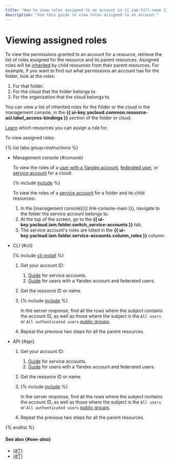 ```yaml
---
title: "How to view roles assigned to an account in {{ iam-full-name }}"
description: "Use this guide to view roles assigned to an account."
---
```


# Viewing assigned roles

To view the permissions granted to an account for a resource, retrieve the list of roles assigned for the resource and its parent resources. Assigned roles will be [inherited](../../concepts/access-control/index.md#inheritance) by child resources from their parent resources. For example, if you want to find out what permissions an account has for the folder, look at the roles:

1. For that folder.
1. For the cloud that the folder belongs to.
1. For the organization that the cloud belongs to.

You can view a list of inherited roles for the folder or the cloud in the management console, in the **{{ ui-key.yacloud.common.resource-acl.label_access-bindings }}** section of the folder or cloud.

[Learn](../../concepts/access-control/resources-with-access-control.md) which resources you can assign a role for.

To view assigned roles:

{% list tabs group=instructions %}

- Management console {#console}

   To view the roles of a [user with a Yandex account](../../concepts/users/accounts.md#passport), [federated user](../../concepts/users/accounts.md#saml-federation), or [service account](../../concepts/users/service-accounts.md) for a cloud:

   {% include [include](../../../_includes/iam/configure-roles-console.md) %}

   To view the roles of a [service account](../../concepts/users/service-accounts.md) for a folder and its child resources:

   1. In the [management console]({{ link-console-main }}), navigate to the folder the service account belongs to.
   1. At the top of the screen, go to the **{{ ui-key.yacloud.iam.folder.switch_service-accounts }}** tab.
   1. The service account's roles are listed in the **{{ ui-key.yacloud.iam.folder.service-accounts.column_roles }}** column.

- CLI {#cli}

   {% include [cli-install](../../../_includes/cli-install.md) %}

   1. Get your account ID:
      1. [Guide](../sa/get-id.md) for service accounts.
      1. [Guide](../users/get.md) for users with a Yandex account and federated users.
   1. Get the resource ID or name.
   1. {% include [include](../../../_includes/iam/list-access-bindings-via-cli.md) %}

      In the server response, find all the rows where the subject contains the account ID, as well as those where the subject is the `All users` or `All authenticated users` [public groups](../../concepts/access-control/public-group.md).
   1. Repeat the previous two steps for all the parent resources.

- API {#api}

   1. Get your account ID:
      1. [Guide](../sa/get-id.md) for service accounts.
      1. [Guide](../users/get.md) for users with a Yandex account and federated users.
   1. Get the resource ID or name.
   1. {% include [include](../../../_includes/iam/list-access-bindings-via-api.md) %}

      In the server response, find all the rows where the subject contains the account ID, as well as those where the subject is the `All users` or `All authenticated users` [public groups](../../concepts/access-control/public-group.md).
   1. Repeat the previous two steps for all the parent resources.

{% endlist %}

#### See also {#see-also}

* [{#T}](revoke.md)
* [{#T}](grant.md)